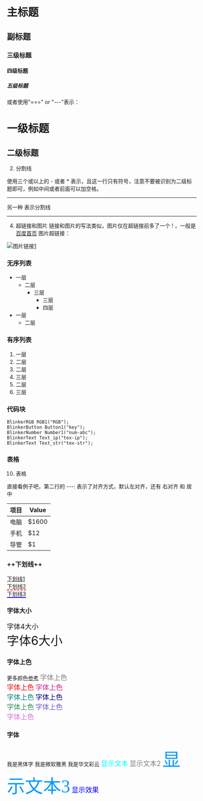 # 主标题
## 副标题
### 三级标题
#### 四级标题
##### 五级标题

或者使用"===" or "---"表示：


一级标题
===
二级标题
---


2. 分割线

使用三个或以上的 - 或者 * 表示，且这一行只有符号，注意不要被识别为二级标题即可，例如中间或者前面可以加空格。
- - -
另一种 表示分割线
* * *

4. 超链接和图片
  链接和图片的写法类似，图片仅在超链接前多了一个 ! ，一般是[百度首页](HTTP://www.baidu.com)
  图片超链接：
  
![图片链接](https://img-blog.csdnimg.cn/cover1/237894441851158706.jpg#pic_center)[1]

[1]: HTTP://www.baidu.com\

### 无序列表
+ 一层
   - 二层
     * 三层
       * 三层
       + 四层
+ 一层
  - 二层
### 有序列表
1. 一层
  1. 二层
  2. 二层
  3. 三层
2. 二层
3. 三层
### 代码块
```
BlinkerRGB RGB1("RGB");
BlinkerButton Button1("key");
BlinkerNumber Number1("num-abc");
BlinkerText Text_ip("tex-ip");
BlinkerText Text_str("tex-str");
```
### 表格
10. 表格

直接看例子吧，第二行的 ---: 表示了对齐方式，默认左对齐，还有 右对齐 和 居中

项目     | Value
-------- | -----
电脑  | $1600
手机  | $12
导管  | $1

### ++下划线++     
<u>下划线1</u>  
<span style="border-bottom:2px dashed red;">下划线2</span>  
<span style="border-bottom:2px solid blue;">下划线3</span>  

### 字体大小
<font size=4>字体4大小</font>  
<font size=6>字体6大小</font>

### 字体上色
更多颜色[参考](http://www.voidcn.com/article/p-firwkkkw-vc.html)
<font color=gray size=4>字体上色</font>  
<font color=red size=4>字体上色</font>
 <font color=VioletRed size=4>字体上色</font>  
<font color=Teal size=4>字体上色</font>
<font color=Navy size=4>字体上色</font>  
<font color=SeaGreen size=4>字体上色</font>
 <font color=SlateBlue size=4>字体上色</font>  
<font color=Orchid size=4>字体上色</font>

  ### 字体
  <font face="黑体">我是黑体字</font>
<font face="微软雅黑">我是微软雅黑</font>
<font face="STCAIYUN">我是华文彩云</font>
<font color=#00ffff size=4>显示文本</font>
<font color=gray size=4>显示文本2</font>
<font color=#0099ff size=7 face="黑体">显示文本3</font>
<font face="宋体" color=blue size=4 > 显示效果

